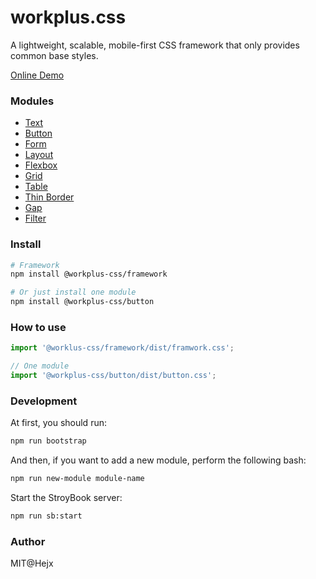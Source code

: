 # workplus.css
A lightweight, scalable, mobile-first CSS framework that only provides common base styles.

[Online Demo](https://workplusfe.github.io/workplus.css/)

### Modules

* [Text](https://github.com/WorkPlusFE/workplus.css/tree/master/modules/text)
* [Button](https://github.com/WorkPlusFE/workplus.css/tree/master/modules/button)
* [Form](https://github.com/WorkPlusFE/workplus.css/tree/master/modules/form)
* [Layout](https://github.com/WorkPlusFE/workplus.css/tree/master/modules/layout)
* [Flexbox](https://github.com/WorkPlusFE/workplus.css/tree/master/modules/flexbox)
* [Grid](https://github.com/WorkPlusFE/workplus.css/tree/master/modules/grid)
* [Table](https://github.com/WorkPlusFE/workplus.css/tree/master/modules/table)
* [Thin Border](https://github.com/WorkPlusFE/workplus.css/tree/master/modules/thin-border)
* [Gap](https://github.com/WorkPlusFE/workplus.css/tree/master/modules/gap)
* [Filter](https://github.com/WorkPlusFE/workplus.css/tree/master/modules/filter)

### Install

```bash
# Framework
npm install @workplus-css/framework

# Or just install one module
npm install @workplus-css/button
```

### How to use

```js
import '@worklus-css/framework/dist/framwork.css';

// One module
import '@workplus-css/button/dist/button.css';
```

### Development

At first, you should run:

```bash
npm run bootstrap
```

And then, if you want to add a new module, perform the following bash:

```bash
npm run new-module module-name
```

Start the StroyBook server:

```bash
npm run sb:start
```

### Author

MIT@Hejx
